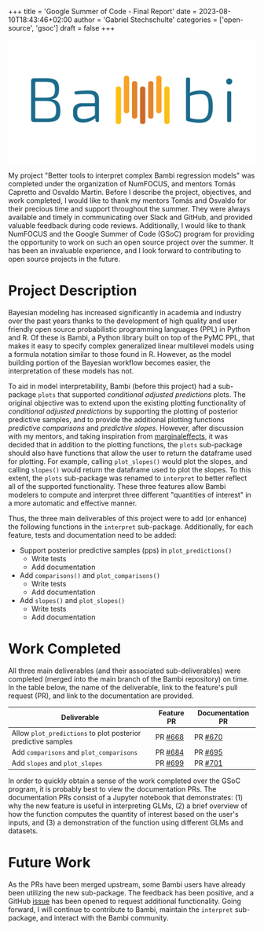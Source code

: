 +++
title = 'Google Summer of Code - Final Report'
date = 2023-08-10T18:43:46+02:00
author = 'Gabriel Stechschulte'
categories = ['open-source', 'gsoc']
draft = false
+++

![alt](bambi-logo.png)

My project "Better tools to interpret complex Bambi regression models" was completed under the organization of NumFOCUS, and mentors Tomás Capretto and Osvaldo Martin. Before I describe the project, objectives, and work completed, I would like to thank my mentors Tomás and Osvaldo for their precious time and support throughout the summer. They were always available and timely in communicating over Slack and GitHub, and provided valuable feedback during code reviews. Additionally, I would like to thank NumFOCUS and the Google Summer of Code (GSoC) program for providing the opportunity to work on such an open source project over the summer. It has been an invaluable experience, and I look forward to contributing to open source projects in the future.

# Project Description

Bayesian modeling has increased significantly in academia and industry over the past years thanks to the development of high quality and user friendly open source probabilistic programming languages (PPL) in Python and R. Of these is Bambi, a Python library built on top of the PyMC PPL, that makes it easy to specify complex generalized linear multilevel models using a formula notation similar to those found in R. However, as the model building portion of the Bayesian workflow becomes easier, the interpretation of these models has not.

To aid in model interpretability, Bambi (before this project) had a sub-package `plots` that supported _conditional adjusted predictions_ plots.
The original objective was to extend upon the existing plotting functionality of _conditional adjusted predictions_ by supporting the plotting of posterior predictive samples, and to provide the additional plotting functions _predictive comparisons_ and _predictive slopes_. However, after discussion with my mentors, and taking inspiration from [marginaleffects](https://marginaleffects.com), it was decided that in addition to the plotting functions, the `plots` sub-package should also have functions that allow the user to return the dataframe used for plotting. For example, calling `plot_slopes()` would plot the slopes, and calling `slopes()` would return the dataframe used to plot the slopes. To this extent, the `plots` sub-package was renamed to `interpret` to better reflect all of the supported functionality. These three features allow Bambi modelers to compute and interpret three different "quantities of interest" in a more automatic and effective manner.

Thus, the three main deliverables of this project were to add (or enhance) the following functions in the `interpret` sub-package. Additionally, for each feature, tests and documentation need to be added:

* Support posterior predictive samples (pps) in `plot_predictions()`
    * Write tests
    * Add documentation
* Add `comparisons()` and `plot_comparisons()`
    * Write tests
    * Add documentation
* Add `slopes()` and `plot_slopes()`
    * Write tests
    * Add documentation

# Work Completed

All three main deliverables (and their associated sub-deliverables) were completed (merged into the main branch of the Bambi repository) on time. In the table below, the name of the deliverable, link to the feature's pull request (PR), and link to the documentation are provided.

| Deliverable | Feature PR | Documentation PR |
|-------------|------------|------------------|
| Allow `plot_predictions` to plot posterior predictive samples | PR [#668](https://github.com/bambinos/bambi/pull/668) | PR [#670](https://bambinos.github.io/bambi/notebooks/plot_comparisons.html) |
| Add `comparisons` and `plot_comparisons` | PR [#684](https://github.com/bambinos/bambi/pull/684) | PR [#695](https://bambinos.github.io/bambi/notebooks/plot_comparisons.html) |
| Add `slopes` and `plot_slopes` | PR [#699](https://github.com/bambinos/bambi/pull/699) | PR [#701](https://bambinos.github.io/bambi/notebooks/plot_slopes.html) |

In order to quickly obtain a sense of the work completed over the GSoC program, it is probably best to view the documentation PRs. The documentation PRs consist of a Jupyter notebook that demonstrates: (1) why the new feature is useful in interpreting GLMs, (2) a brief overview of how the function computes the quantity of interest based on the user's inputs, and (3) a demonstration of the function using different GLMs and datasets.

# Future Work

As the PRs have been merged upstream, some Bambi users have already been utilizing the new sub-package. The feedback has been positive, and a GitHub [issue](https://github.com/bambinos/bambi/issues/703) has been opened to request additional functionality. Going forward, I will continue to contribute to Bambi, maintain the `interpret` sub-package, and interact with the Bambi community.
